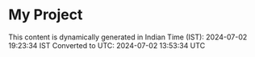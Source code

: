 # My Project

This content is dynamically generated in Indian Time (IST): 2024-07-02 19:23:34 IST
Converted to UTC: 2024-07-02 13:53:34 UTC
